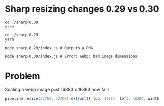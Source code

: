 # Sharp resizing changes 0.29 vs 0.30


```
cd ./sharp-0.30
yarn

cd ./sharp-0.29
yarn
```


```
node sharp-0.29/index.js # Outputs a PNG

node sharp-0.30/index.js # Error: webp: bad image dimensions
```

# Problem

Scaling a webp image past 16383 x 16383 now fails

```typescript
pipeline.resize(32768, 32768).extract({ top: 16384, left: 16384, width: 1024, height: 1024 })
```